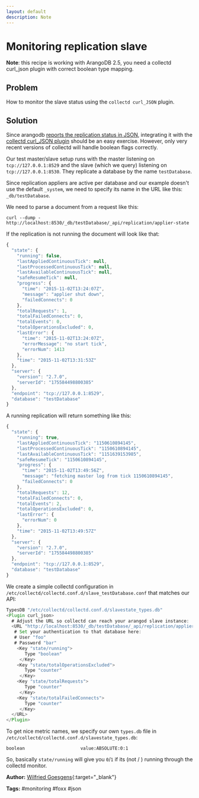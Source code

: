 ```yaml
---
layout: default
description: Note
---
```

Monitoring replication slave
============================

**Note**: this recipe is working with ArangoDB 2.5, you need a collectd curl_json plugin with correct boolean type mapping.

Problem
-------

How to monitor the slave status using the `collectd curl_JSON` plugin.

Solution
--------

Since arangodb [reports the replication status in JSON](../http/replications-replication-applier.html#state-of-the-replication-applier),
integrating it with the [collectd curl_JSON plugin](monitoring-collectd.html)
should be an easy exercise. However, only very recent versions of collectd will handle boolean flags correctly.

Our test master/slave setup runs with the master listening on `tcp://127.0.0.1:8529` and the slave (which we query) listening on `tcp://127.0.0.1:8530`.
They replicate a database by the name `testDatabase`.

Since replication appliers are active per database and our example doesn't use the default `_system`, we need to specify its name in the URL like this: `_db/testDatabase`.

We need to parse a document from a request like this:

    curl --dump - http://localhost:8530/_db/testDatabase/_api/replication/applier-state

If the replication is not running the document will look like that:

```javascript
{
  "state": {
    "running": false,
    "lastAppliedContinuousTick": null,
    "lastProcessedContinuousTick": null,
    "lastAvailableContinuousTick": null,
    "safeResumeTick": null,
    "progress": {
      "time": "2015-11-02T13:24:07Z",
      "message": "applier shut down",
      "failedConnects": 0
    },
    "totalRequests": 1,
    "totalFailedConnects": 0,
    "totalEvents": 0,
    "totalOperationsExcluded": 0,
    "lastError": {
      "time": "2015-11-02T13:24:07Z",
      "errorMessage": "no start tick",
      "errorNum": 1413
    },
    "time": "2015-11-02T13:31:53Z"
  },
  "server": {
    "version": "2.7.0",
    "serverId": "175584498800385"
  },
  "endpoint": "tcp://127.0.0.1:8529",
  "database": "testDatabase"
}
```

A running replication will return something like this:

```javascript
{
  "state": {
    "running": true,
    "lastAppliedContinuousTick": "1150610894145",
    "lastProcessedContinuousTick": "1150610894145",
    "lastAvailableContinuousTick": "1151639153985",
    "safeResumeTick": "1150610894145",
    "progress": {
      "time": "2015-11-02T13:49:56Z",
      "message": "fetching master log from tick 1150610894145",
      "failedConnects": 0
    },
    "totalRequests": 12,
    "totalFailedConnects": 0,
    "totalEvents": 2,
    "totalOperationsExcluded": 0,
    "lastError": {
      "errorNum": 0
    },
    "time": "2015-11-02T13:49:57Z"
  },
  "server": {
    "version": "2.7.0",
    "serverId": "175584498800385"
  },
  "endpoint": "tcp://127.0.0.1:8529",
  "database": "testDatabase"
}
```

We create a simple collectd configuration in `/etc/collectd/collectd.conf.d/slave_testDatabase.conf` that matches our API:

```javascript
TypesDB "/etc/collectd/collectd.conf.d/slavestate_types.db"
<Plugin curl_json>
  # Adjust the URL so collectd can reach your arangod slave instance:
  <URL "http://localhost:8530/_db/testDatabase/_api/replication/applier-state">
   # Set your authentication to that database here:
   # User "foo"
   # Password "bar"
    <Key "state/running">
       Type "boolean"
     </Key>
    <Key "state/totalOperationsExcluded">
       Type "counter"
     </Key>
    <Key "state/totalRequests">
       Type "counter"
     </Key>
    <Key "state/totalFailedConnects">
       Type "counter"
     </Key>
  </URL>
</Plugin>
```

To get nice metric names, we specify our own `types.db` file in `/etc/collectd/collectd.conf.d/slavestate_types.db`:

```
boolean                     value:ABSOLUTE:0:1
```

So, basically `state/running` will give you `0`/`1` if its (not / ) running through the collectd monitor.


**Author:** [Wilfried Goesgens](https://github.com/dothebart){:target="_blank"}

**Tags:** #monitoring #foxx #json
